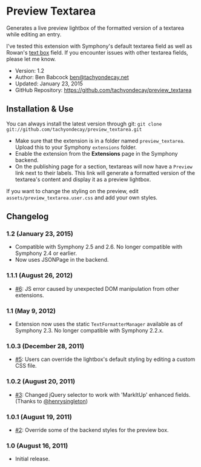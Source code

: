 # Preview Textarea

Generates a live preview lightbox of the formatted version of a textarea while editing an entry.

I've tested this extension with Symphony's default textarea field as well as Rowan's [text box](https://github.com/rowan-lewis/textboxfield) field. If you encounter issues with other textarea fields, please let me know.

- Version: 1.2
- Author: Ben Babcock <ben@tachyondecay.net>
- Updated: January 23, 2015
- GitHub Repository: https://github.com/tachyondecay/preview_textarea

## Installation & Use

You can always install the latest version through git: `git clone git://github.com/tachyondecay/preview_textarea.git`

- Make sure that the extension is in a folder named `preview_textarea`. Upload this to your Symphony `extensions` folder.
- Enable the extension from the **Extensions** page in the Symphony backend.
- On the publishing page for a section, textareas will now have a `Preview` link next to their labels. This link will generate a formatted version of the textarea's content and display it as a preview lightbox.

If you want to change the styling on the preview, edit `assets/preview_textarea.user.css` and add your own styles.

## Changelog

### 1.2 (January 23, 2015)

- Compatible with Symphony 2.5 and 2.6. No longer compatible with Symphony 2.4 or earlier.
- Now uses JSONPage in the backend.

### 1.1.1 (August 26, 2012)

- [#6](https://github.com/tachyondecay/preview_textarea/issues/6): JS error caused by unexpected DOM manipulation from other extensions.

### 1.1 (May 9, 2012)

- Extension now uses the static `TextFormatterManager` available as of Symphony 2.3. No longer compatible with Symphony 2.2.x.

### 1.0.3 (December 28, 2011)

- [#5](https://github.com/tachyondecay/preview_textarea/issues/5): Users can override the lightbox's default styling by editing a custom CSS file.

### 1.0.2 (August 20, 2011)

- [#3](https://github.com/tachyondecay/preview_textarea/pull/3): Changed jQuery selector to work with 'MarkItUp' enhanced fields. (Thanks to [@henrysingleton](https://github.com/henrysingleton))

### 1.0.1 (August 19, 2011)

- [#2](https://github.com/tachyondecay/preview_textarea/issues/2): Override some of the backend styles for the preview box.

### 1.0 (August 16, 2011)

- Initial release.
